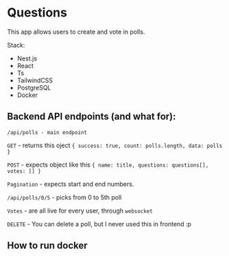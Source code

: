 # Questions

This app allows users to create and vote in polls.

Stack:

- Nest.js
- React
- Ts
- TailwindCSS
- PostgreSQL
- Docker

## Backend API endpoints (and what for):

```
/api/polls - main endpoint
```

`GET` - returns this oject `{ success: true, count: polls.length, data: polls }`

`POST` - expects object like this `{ name: title, questions: questions[], votes: [] }`

`Pagination` - expects start and end numbers.

`/api/polls/0/5` - picks from 0 to 5th poll

`Votes` - are all live for every user, through `websocket`

`DELETE` - You can delete a poll, but I never used this in frontend :p

## How to run docker